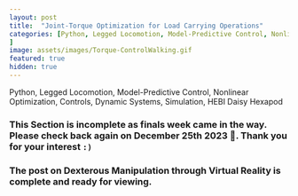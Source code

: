 ```yaml
---
layout: post
title:  "Joint-Torque Optimization for Load Carrying Operations"
categories: [Python, Legged Locomotion, Model-Predictive Control, Nonlinear Optimization, Controls, Dynamic Systems, Simulation, HEBI Daisy Hexapod
]
image: assets/images/Torque-ControlWalking.gif
featured: true
hidden: true
---
```


Python, Legged Locomotion, Model-Predictive Control, Nonlinear Optimization, Controls, Dynamic Systems, Simulation, HEBI Daisy Hexapod

### This Section is incomplete as finals week came in the way. Please check back again on December 25th 2023 🎄. Thank you for your interest `:)`

### The post on Dexterous Manipulation through Virtual Reality is complete and ready for viewing.



